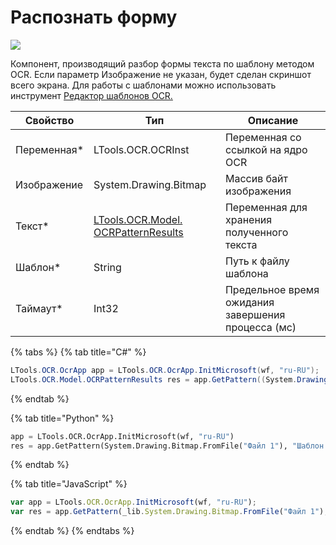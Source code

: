 # Распознать форму

![](../../resources/basic/ocr/image-(286).png)

Компонент, производящий разбор формы текста по шаблону методом OCR. Если параметр Изображение не указан, будет сделан скриншот всего экрана. Для работы с шаблонами можно использовать инструмент [Редактор шаблонов OCR.](../../../primo-studio/tools/ocr-template-editor.md)

| Свойство     | Тип                                                                   | Описание                                           |
| ------------ | --------------------------------------------------------------------- | -------------------------------------------------- |
| Переменная\* | LTools.OCR.OCRInst                                                    | Переменная со ссылкой на ядро OCR                  |
| Изображение  | System.Drawing.Bitmap                                                 | Массив байт изображения                            |
| Текст\*      | [LTools.OCR.Model. OCRPatternResults](datatypes/ocrpatternresults.md) | Переменная для хранения полученного текста         |
| Шаблон\*     | String                                                                | Путь к файлу шаблона                               |
| Таймаут\*    | Int32                                                                 | Предельное время ожидания завершения процесса (мс) |

{% tabs %}
{% tab title="C#" %}
```csharp
LTools.OCR.OcrApp app = LTools.OCR.OcrApp.InitMicrosoft(wf, "ru-RU");
LTools.OCR.Model.OCRPatternResults res = app.GetPattern((System.Drawing.Bitmap)System.Drawing.Bitmap.FromFile("Файл 1"), "Шаблон 1", 10000);
```
{% endtab %}

{% tab title="Python" %}
```python
app = LTools.OCR.OcrApp.InitMicrosoft(wf, "ru-RU")
res = app.GetPattern(System.Drawing.Bitmap.FromFile("Файл 1"), "Шаблон 1", 10000)
```
{% endtab %}

{% tab title="JavaScript" %}
```javascript
var app = LTools.OCR.OcrApp.InitMicrosoft(wf, "ru-RU");
var res = app.GetPattern(_lib.System.Drawing.Bitmap.FromFile("Файл 1"), "Шаблон 1", 10000);
```
{% endtab %}
{% endtabs %}

